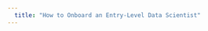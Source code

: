 ```yaml
---
  title: "How to Onboard an Entry-Level Data Scientist"
---
```


<script>
  window.open(
      'https://builtin.com/data-science/training-onboarding-entry-level-data-scientists',
      '_blank'
    );
</script>


